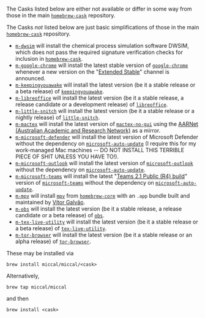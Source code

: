 The Casks listed below are either not available or differ in some way from those in the main [`homebrew-cask`](https://github.com/Homebrew/homebrew-cask) repository.

The Casks _not_ listed below are just basic simplifications of those in the main [`homebrew-cask`](https://github.com/Homebrew/homebrew-cask) repository.

* [`m-dwsim`](https://github.com/miccal/homebrew-miccal/blob/master/Casks/m-dwsim.rb) will install the chemical process simulation software DWSIM, which does not pass the required signature verification checks for inclusion in [`homebrew-cask`](https://github.com/Homebrew/homebrew-cask).
* [`m-google-chrome`](https://github.com/miccal/homebrew-miccal/blob/master/Casks/m-google-chrome.rb) will install the latest stable version of [`google-chrome`](https://github.com/homebrew/homebrew-cask/blob/master/Casks/g/google-chrome.rb) whenever a new version on the "[Extended Stable](https://chromiumdash.appspot.com/releases?platform=Mac)" channel is announced.
* [`m-keepingyouawake`](https://github.com/miccal/homebrew-miccal/blob/master/Casks/m-keepingyouawake.rb) will install the latest version (be it a stable release or a beta release) of [`keepingyouawake`](https://github.com/homebrew/homebrew-cask/blob/master/Casks/k/keepingyouawake.rb).
* [`m-libreoffice`](https://github.com/miccal/homebrew-miccal/blob/master/Casks/m-libreoffice.rb) will install the latest version (be it a stable release, a release candidate or a development release) of [`libreoffice`](https://github.com/homebrew/homebrew-cask/blob/master/Casks/l/libreoffice.rb).
* [`m-little-snitch`](https://github.com/miccal/homebrew-miccal/blob/master/Casks/m-little-snitch.rb) will install the latest version (be it a stable release or a nightly release) of [`little-snitch`](https://github.com/homebrew/homebrew-cask/blob/master/Casks/l/little-snitch.rb).
* [`m-mactex`](https://github.com/miccal/homebrew-miccal/blob/master/Casks/m-mactex.rb) will install the latest version of [`mactex-no-gui`](https://github.com/homebrew/homebrew-cask/blob/master/Casks/m/mactex-no-gui.rb) using the [AARNet (Australian Academic and Research Network)](https://mirror.aarnet.edu.au) as a mirror.
* [`m-microsoft-defender`](https://github.com/miccal/homebrew-miccal/blob/master/Casks/m-microsoft-defender.rb) will install the latest version of Microsoft Defender without the dependency on [`microsoft-auto-update`](https://github.com/Homebrew/homebrew-cask/blob/HEAD/Casks/m/microsoft-auto-update.rb) (I require this for my work-managed Mac machines -- DO NOT INSTALL THIS TERRIBLE PIECE OF SHIT UNLESS YOU HAVE TO!).
* [`m-microsoft-outlook`](https://github.com/miccal/homebrew-miccal/blob/master/Casks/m-microsoft-outlook.rb) will install the latest version of [`microsoft-outlook`](https://github.com/homebrew/homebrew-cask/blob/master/Casks/m/microsoft-outlook.rb) without the dependency on [`microsoft-auto-update`](https://github.com/Homebrew/homebrew-cask/blob/HEAD/Casks/m/microsoft-auto-update.rb).
* [`m-microsoft-teams`](https://github.com/miccal/homebrew-miccal/blob/master/Casks/m-microsoft-teams.rb) will install the latest "[Teams 2.1 Public (R4) build](https://raw.githubusercontent.com/ItzLevvie/MicrosoftTeams-msinternal/master/defconfig2)" version of [`microsoft-teams`](https://github.com/homebrew/homebrew-cask/blob/master/Casks/m/microsoft-teams.rb) without the dependency on [`microsoft-auto-update`](https://github.com/Homebrew/homebrew-cask/blob/HEAD/Casks/m/microsoft-auto-update.rb).
* [`m-mpv`](https://github.com/miccal/homebrew-miccal/blob/master/Casks/m-mpv.rb) will install [`mpv`](https://github.com/Homebrew/homebrew-core/blob/HEAD/Formula/m/mpv.rb) from [`homebrew-core`](https://github.com/Homebrew/homebrew-core) with an `.app` bundle built and maintained by [Vítor Galvão](https://github.com/vitorgalvao).
* [`m-obs`](https://github.com/miccal/homebrew-miccal/blob/master/Casks/m-obs.rb) will install the latest version (be it a stable release, a release candidate or a beta release) of [`obs`](https://github.com/homebrew/homebrew-cask/blob/master/Casks/o/obs.rb).
* [`m-tex-live-utility`](https://github.com/miccal/homebrew-miccal/blob/master/Casks/m-tex-live-utility.rb) will install the latest version (be it a stable release or a beta release) of [`tex-live-utility`](https://github.com/homebrew/homebrew-cask/blob/master/Casks/t/tex-live-utility.rb).
* [`m-tor-browser`](https://github.com/miccal/homebrew-miccal/blob/master/Casks/m-tor-browser.rb) will install the latest version (be it a stable release or an alpha release) of [`tor-browser`](https://github.com/homebrew/homebrew-cask/blob/master/Casks/t/tor-browser.rb).

These may be installed via

`brew install miccal/miccal/<cask>`

Alternatively,

`brew tap miccal/miccal`

and then

`brew install <cask>`
